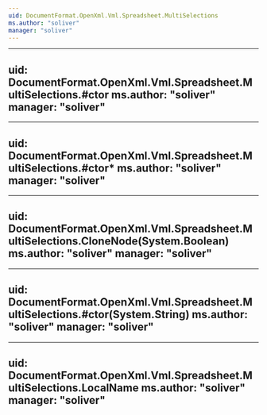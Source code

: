 ```yaml
---
uid: DocumentFormat.OpenXml.Vml.Spreadsheet.MultiSelections
ms.author: "soliver"
manager: "soliver"
---
```


---
uid: DocumentFormat.OpenXml.Vml.Spreadsheet.MultiSelections.#ctor
ms.author: "soliver"
manager: "soliver"
---

---
uid: DocumentFormat.OpenXml.Vml.Spreadsheet.MultiSelections.#ctor*
ms.author: "soliver"
manager: "soliver"
---

---
uid: DocumentFormat.OpenXml.Vml.Spreadsheet.MultiSelections.CloneNode(System.Boolean)
ms.author: "soliver"
manager: "soliver"
---

---
uid: DocumentFormat.OpenXml.Vml.Spreadsheet.MultiSelections.#ctor(System.String)
ms.author: "soliver"
manager: "soliver"
---

---
uid: DocumentFormat.OpenXml.Vml.Spreadsheet.MultiSelections.LocalName
ms.author: "soliver"
manager: "soliver"
---
